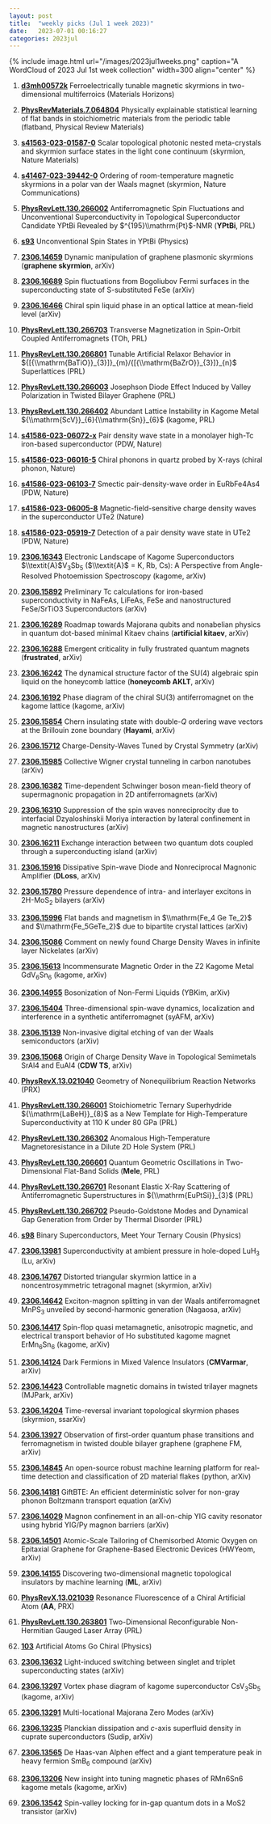 ```yaml
---
layout: post
title:  "weekly picks (Jul 1 week 2023)"
date:   2023-07-01 00:16:27
categories: 2023jul
---
```



{% include image.html url="/images/2023jul1weeks.png" caption="A WordCloud of 2023 Jul 1st week collection" width=300 align="center" %}





1. **[d3mh00572k](https://pubs.rsc.org/en/content/articlelanding/2023/mh/d3mh00572k)** Ferroelectrically tunable magnetic skyrmions in two-dimensional multiferroics (Materials Horizons)


1. **[PhysRevMaterials.7.064804](https://link.aps.org/doi/10.1103/PhysRevMaterials.7.064804)** Physically explainable statistical learning of flat bands in stoichiometric materials from the periodic table (flatband, Physical Review Materials)

1. **[s41563-023-01587-0](https://www.nature.com/articles/s41563-023-01587-0)** Scalar topological photonic nested meta-crystals and skyrmion surface states in the light cone continuum (skyrmion, Nature Materials)

1. **[s41467-023-39442-0](https://www.nature.com/articles/s41467-023-39442-0)** Ordering of room-temperature magnetic skyrmions in a polar van der Waals magnet (skyrmion, Nature Communications)

1. **[PhysRevLett.130.266002](https://link.aps.org/doi/10.1103/PhysRevLett.130.266002)** Antiferromagnetic Spin Fluctuations and Unconventional Superconductivity in Topological Superconductor Candidate YPtBi Revealed by $^{195}\\mathrm{Pt}$-NMR (**YPtBi**, PRL)

1. **[s93](https://physics.aps.org/articles/v16/s93)** Unconventional Spin States in YPtBi (Physics)



1. **[2306.14659](http://arxiv.org/abs/2306.14659)** Dynamic manipulation of graphene plasmonic skyrmions (**graphene skyrmion**, arXiv)


1. **[2306.16689](http://arxiv.org/abs/2306.16689)** Spin fluctuations from Bogoliubov Fermi surfaces in the superconducting state of S-substituted FeSe (arXiv)

1. **[2306.16466](http://arxiv.org/abs/2306.16466)** Chiral spin liquid phase in an optical lattice at mean-field level (arXiv)

1. **[PhysRevLett.130.266703](https://link.aps.org/doi/10.1103/PhysRevLett.130.266703)** Transverse Magnetization in Spin-Orbit Coupled Antiferromagnets (TOh, PRL)

1. **[PhysRevLett.130.266801](https://link.aps.org/doi/10.1103/PhysRevLett.130.266801)** Tunable Artificial Relaxor Behavior in ${[{\\mathrm{BaTiO}}_{3}]}_{m}/{[{\\mathrm{BaZrO}}_{3}]}_{n}$ Superlattices (PRL)

1. **[PhysRevLett.130.266003](https://link.aps.org/doi/10.1103/PhysRevLett.130.266003)** Josephson Diode Effect Induced by Valley Polarization in Twisted Bilayer Graphene (PRL)

1. **[PhysRevLett.130.266402](https://link.aps.org/doi/10.1103/PhysRevLett.130.266402)** Abundant Lattice Instability in Kagome Metal ${\\mathrm{ScV}}_{6}{\\mathrm{Sn}}_{6}$ (kagome, PRL)






1. **[s41586-023-06072-x](https://www.nature.com/articles/s41586-023-06072-x)** Pair density wave state in a monolayer high-Tc iron-based superconductor (PDW, Nature)

1. **[s41586-023-06016-5](https://www.nature.com/articles/s41586-023-06016-5)** Chiral phonons in quartz probed by X-rays (chiral phonon, Nature)

1. **[s41586-023-06103-7](https://www.nature.com/articles/s41586-023-06103-7)** Smectic pair-density-wave order in EuRbFe4As4 (PDW, Nature)

1. **[s41586-023-06005-8](https://www.nature.com/articles/s41586-023-06005-8)** Magnetic-field-sensitive charge density waves in the superconductor UTe2 (Nature)

1. **[s41586-023-05919-7](https://www.nature.com/articles/s41586-023-05919-7)** Detection of a pair density wave state in UTe2 (PDW, Nature)









1. **[2306.16343](http://arxiv.org/abs/2306.16343)** Electronic Landscape of Kagome Superconductors $\\textit{A}$V$_{3}$Sb$_{5}$ ($\\textit{A}$ = K, Rb, Cs): A Perspective from Angle-Resolved Photoemission Spectroscopy (kagome, arXiv)

1. **[2306.15892](http://arxiv.org/abs/2306.15892)** Preliminary Tc calculations for iron-based superconductivity in NaFeAs, LiFeAs, FeSe and nanostructured FeSe/SrTiO3 Superconductors (arXiv)

1. **[2306.16289](http://arxiv.org/abs/2306.16289)** Roadmap towards Majorana qubits and nonabelian physics in quantum dot-based minimal Kitaev chains (**artificial kitaev**, arXiv)

1. **[2306.16288](http://arxiv.org/abs/2306.16288)** Emergent criticality in fully frustrated quantum magnets (**frustrated**, arXiv)

1. **[2306.16242](http://arxiv.org/abs/2306.16242)** The dynamical structure factor of the SU(4) algebraic spin liquid on the honeycomb lattice (**honeycomb AKLT**, arXiv)

1. **[2306.16192](http://arxiv.org/abs/2306.16192)** Phase diagram of the chiral SU(3) antiferromagnet on the kagome lattice (kagome, arXiv)

1. **[2306.15854](http://arxiv.org/abs/2306.15854)** Chern insulating state with double-$Q$ ordering wave vectors at the Brillouin zone boundary (**Hayami**, arXiv)

1. **[2306.15712](http://arxiv.org/abs/2306.15712)** Charge-Density-Waves Tuned by Crystal Symmetry (arXiv)

1. **[2306.15985](http://arxiv.org/abs/2306.15985)** Collective Wigner crystal tunneling in carbon nanotubes (arXiv)

1. **[2306.16382](http://arxiv.org/abs/2306.16382)** Time-dependent Schwinger boson mean-field theory of supermagnonic propagation in 2D antiferromagnets (arXiv)

1. **[2306.16310](http://arxiv.org/abs/2306.16310)** Suppression of the spin waves nonreciprocity due to interfacial Dzyaloshinskii Moriya interaction by lateral confinement in magnetic nanostructures (arXiv)

1. **[2306.16211](http://arxiv.org/abs/2306.16211)** Exchange interaction between two quantum dots coupled through a superconducting island (arXiv)

1. **[2306.15916](http://arxiv.org/abs/2306.15916)** Dissipative Spin-wave Diode and Nonreciprocal Magnonic Amplifier (**DLoss**, arXiv)

1. **[2306.15780](http://arxiv.org/abs/2306.15780)** Pressure dependence of intra- and interlayer excitons in 2H-MoS$_2$ bilayers (arXiv)

1. **[2306.15996](http://arxiv.org/abs/2306.15996)** Flat bands and magnetism in $\\mathrm{Fe_4 Ge Te_2}$ and $\\mathrm{Fe_5GeTe_2}$ due to bipartite crystal lattices (arXiv)






1. **[2306.15086](http://arxiv.org/abs/2306.15086)** Comment on newly found Charge Density Waves in infinite layer Nickelates (arXiv)

1. **[2306.15613](http://arxiv.org/abs/2306.15613)** Incommensurate Magnetic Order in the Z2 Kagome Metal GdV$_6$Sn$_6$ (kagome, arXiv)

1. **[2306.14955](http://arxiv.org/abs/2306.14955)** Bosonization of Non-Fermi Liquids (YBKim, arXiv)

1. **[2306.15404](http://arxiv.org/abs/2306.15404)** Three-dimensional spin-wave dynamics, localization and interference in a synthetic antiferromagnet (syAFM, arXiv)

1. **[2306.15139](http://arxiv.org/abs/2306.15139)** Non-invasive digital etching of van der Waals semiconductors (arXiv)

1. **[2306.15068](http://arxiv.org/abs/2306.15068)** Origin of Charge Density Wave in Topological Semimetals SrAl4 and EuAl4 (**CDW TS**, arXiv)

1. **[PhysRevX.13.021040](https://link.aps.org/doi/10.1103/PhysRevX.13.021040)** Geometry of Nonequilibrium Reaction Networks (PRX)

1. **[PhysRevLett.130.266001](https://link.aps.org/doi/10.1103/PhysRevLett.130.266001)** Stoichiometric Ternary Superhydride ${\\mathrm{LaBeH}}_{8}$ as a New Template for High-Temperature Superconductivity at 110 K under 80 GPa (PRL)

1. **[PhysRevLett.130.266302](https://link.aps.org/doi/10.1103/PhysRevLett.130.266302)** Anomalous High-Temperature Magnetoresistance in a Dilute 2D Hole System (PRL)

1. **[PhysRevLett.130.266601](https://link.aps.org/doi/10.1103/PhysRevLett.130.266601)** Quantum Geometric Oscillations in Two-Dimensional Flat-Band Solids (**Mele**, PRL)

1. **[PhysRevLett.130.266701](https://link.aps.org/doi/10.1103/PhysRevLett.130.266701)** Resonant Elastic X-Ray Scattering of Antiferromagnetic Superstructures in ${\\mathrm{EuPtSi}}_{3}$ (PRL)

1. **[PhysRevLett.130.266702](https://link.aps.org/doi/10.1103/PhysRevLett.130.266702)** Pseudo-Goldstone Modes and Dynamical Gap Generation from Order by Thermal Disorder (PRL)

1. **[s98](https://physics.aps.org/articles/v16/s98)** Binary Superconductors, Meet Your Ternary Cousin (Physics)





1. **[2306.13981](http://arxiv.org/abs/2306.13981)** Superconductivity at ambient pressure in hole-doped LuH$_3$ (Lu, arXiv)

1. **[2306.14767](http://arxiv.org/abs/2306.14767)** Distorted triangular skyrmion lattice in a noncentrosymmetric tetragonal magnet (skyrmion, arXiv)

1. **[2306.14642](http://arxiv.org/abs/2306.14642)** Exciton-magnon splitting in van der Waals antiferromagnet MnPS$_3$ unveiled by second-harmonic generation (Nagaosa, arXiv)

1. **[2306.14417](http://arxiv.org/abs/2306.14417)** Spin-flop quasi metamagnetic, anisotropic magnetic, and electrical transport behavior of Ho substituted kagome magnet ErMn$_6$Sn$_6$ (kagome, arXiv)

1. **[2306.14124](http://arxiv.org/abs/2306.14124)** Dark Fermions in Mixed Valence Insulators (**CMVarmar**, arXiv)

1. **[2306.14423](http://arxiv.org/abs/2306.14423)** Controllable magnetic domains in twisted trilayer magnets (MJPark, arXiv)

1. **[2306.14204](http://arxiv.org/abs/2306.14204)** Time-reversal invariant topological skyrmion phases (skyrmion, ssarXiv)

1. **[2306.13927](http://arxiv.org/abs/2306.13927)** Observation of first-order quantum phase transitions and ferromagnetism in twisted double bilayer graphene (graphene FM, arXiv)

1. **[2306.14845](http://arxiv.org/abs/2306.14845)** An open-source robust machine learning platform for real-time detection and classification of 2D material flakes (python, arXiv)

1. **[2306.14181](http://arxiv.org/abs/2306.14181)** GiftBTE: An efficient deterministic solver for non-gray phonon Boltzmann transport equation (arXiv)

1. **[2306.14029](http://arxiv.org/abs/2306.14029)** Magnon confinement in an all-on-chip YIG cavity resonator using hybrid YIG/Py magnon barriers (arXiv)

1. **[2306.14501](http://arxiv.org/abs/2306.14501)** Atomic-Scale Tailoring of Chemisorbed Atomic Oxygen on Epitaxial Graphene for Graphene-Based Electronic Devices (HWYeom, arXiv)

1. **[2306.14155](http://arxiv.org/abs/2306.14155)** Discovering two-dimensional magnetic topological insulators by machine learning (**ML**, arXiv)

1. **[PhysRevX.13.021039](https://link.aps.org/doi/10.1103/PhysRevX.13.021039)** Resonance Fluorescence of a Chiral Artificial Atom (**AA**, PRX)

1. **[PhysRevLett.130.263801](https://link.aps.org/doi/10.1103/PhysRevLett.130.263801)** Two-Dimensional Reconfigurable Non-Hermitian Gauged Laser Array (PRL)

1. **[103](https://physics.aps.org/articles/v16/103)** Artificial Atoms Go Chiral (Physics)



1. **[2306.13632](http://arxiv.org/abs/2306.13632)** Light-induced switching between singlet and triplet superconducting states (arXiv)

1. **[2306.13297](http://arxiv.org/abs/2306.13297)** Vortex phase diagram of kagome superconductor CsV$_3$Sb$_5$ (kagome, arXiv)

1. **[2306.13291](http://arxiv.org/abs/2306.13291)** Multi-locational Majorana Zero Modes (arXiv)

1. **[2306.13235](http://arxiv.org/abs/2306.13235)** Planckian dissipation and $c$-axis superfluid density in cuprate superconductors (Sudip, arXiv)

1. **[2306.13565](http://arxiv.org/abs/2306.13565)** De Haas-van Alphen effect and a giant temperature peak in heavy fermion SmB$_6$ compound (arXiv)

1. **[2306.13206](http://arxiv.org/abs/2306.13206)** New insight into tuning magnetic phases of RMn6Sn6 kagome metals (kagome, arXiv)

1. **[2306.13542](http://arxiv.org/abs/2306.13542)** Spin-valley locking for in-gap quantum dots in a MoS2 transistor (arXiv)


